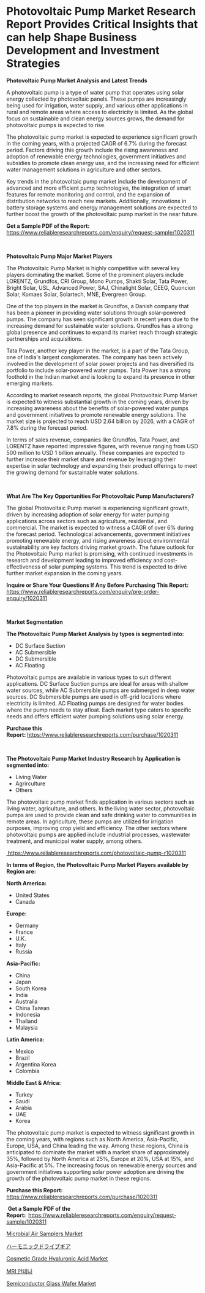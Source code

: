 <p><h1>Photovoltaic Pump Market Research Report Provides Critical Insights that can help Shape Business Development and Investment Strategies</h1></p><p><strong>Photovoltaic Pump Market Analysis and Latest Trends</strong></p>
<p><p>A photovoltaic pump is a type of water pump that operates using solar energy collected by photovoltaic panels. These pumps are increasingly being used for irrigation, water supply, and various other applications in rural and remote areas where access to electricity is limited. As the global focus on sustainable and clean energy sources grows, the demand for photovoltaic pumps is expected to rise.</p><p>The photovoltaic pump market is expected to experience significant growth in the coming years, with a projected CAGR of 6.7% during the forecast period. Factors driving this growth include the rising awareness and adoption of renewable energy technologies, government initiatives and subsidies to promote clean energy use, and the increasing need for efficient water management solutions in agriculture and other sectors.</p><p>Key trends in the photovoltaic pump market include the development of advanced and more efficient pump technologies, the integration of smart features for remote monitoring and control, and the expansion of distribution networks to reach new markets. Additionally, innovations in battery storage systems and energy management solutions are expected to further boost the growth of the photovoltaic pump market in the near future.</p></p>
<p><strong>Get a Sample PDF of the Report:&nbsp;</strong> <a href="https://www.reliableresearchreports.com/enquiry/request-sample/1020311">https://www.reliableresearchreports.com/enquiry/request-sample/1020311</a></p>
<p>&nbsp;</p>
<p><strong>Photovoltaic Pump Major Market Players</strong></p>
<p><p>The Photovoltaic Pump Market is highly competitive with several key players dominating the market. Some of the prominent players include LORENTZ, Grundfos, CRI Group, Mono Pumps, Shakti Solar, Tata Power, Bright Solar, USL, Advanced Power, SAJ, Chinalight Solar, CEEG, Quoncion Solar, Komaes Solar, Solartech, MNE, Evergreen Group.</p><p>One of the top players in the market is Grundfos, a Danish company that has been a pioneer in providing water solutions through solar-powered pumps. The company has seen significant growth in recent years due to the increasing demand for sustainable water solutions. Grundfos has a strong global presence and continues to expand its market reach through strategic partnerships and acquisitions.</p><p>Tata Power, another key player in the market, is a part of the Tata Group, one of India's largest conglomerates. The company has been actively involved in the development of solar power projects and has diversified its portfolio to include solar-powered water pumps. Tata Power has a strong foothold in the Indian market and is looking to expand its presence in other emerging markets.</p><p>According to market research reports, the global Photovoltaic Pump Market is expected to witness substantial growth in the coming years, driven by increasing awareness about the benefits of solar-powered water pumps and government initiatives to promote renewable energy solutions. The market size is projected to reach USD 2.64 billion by 2026, with a CAGR of 7.8% during the forecast period.</p><p>In terms of sales revenue, companies like Grundfos, Tata Power, and LORENTZ have reported impressive figures, with revenue ranging from USD 500 million to USD 1 billion annually. These companies are expected to further increase their market share and revenue by leveraging their expertise in solar technology and expanding their product offerings to meet the growing demand for sustainable water solutions.</p></p>
<p>&nbsp;</p>
<p><strong>What Are The Key Opportunities For Photovoltaic Pump Manufacturers?</strong></p>
<p><p>The global Photovoltaic Pump market is experiencing significant growth, driven by increasing adoption of solar energy for water pumping applications across sectors such as agriculture, residential, and commercial. The market is expected to witness a CAGR of over 6% during the forecast period. Technological advancements, government initiatives promoting renewable energy, and rising awareness about environmental sustainability are key factors driving market growth. The future outlook for the Photovoltaic Pump market is promising, with continued investments in research and development leading to improved efficiency and cost-effectiveness of solar pumping systems. This trend is expected to drive further market expansion in the coming years.</p></p>
<p><strong>Inquire or Share Your Questions If Any Before Purchasing This Report:</strong> <a href="https://www.reliableresearchreports.com/enquiry/pre-order-enquiry/1020311">https://www.reliableresearchreports.com/enquiry/pre-order-enquiry/1020311</a></p>
<p>&nbsp;</p>
<p><strong>Market Segmentation</strong></p>
<p><strong>The Photovoltaic Pump Market Analysis by types is segmented into:</strong></p>
<p><ul><li>DC Surface Suction</li><li>AC Submersible</li><li>DC Submersible</li><li>AC Floating</li></ul></p>
<p><p>Photovoltaic pumps are available in various types to suit different applications. DC Surface Suction pumps are ideal for areas with shallow water sources, while AC Submersible pumps are submerged in deep water sources. DC Submersible pumps are used in off-grid locations where electricity is limited. AC Floating pumps are designed for water bodies where the pump needs to stay afloat. Each market type caters to specific needs and offers efficient water pumping solutions using solar energy.</p></p>
<p><strong>Purchase this Report:&nbsp;</strong><a href="https://www.reliableresearchreports.com/purchase/1020311">https://www.reliableresearchreports.com/purchase/1020311</a></p>
<p>&nbsp;</p>
<p><strong>The Photovoltaic Pump Market Industry Research by Application is segmented into:</strong></p>
<p><ul><li>Living Water</li><li>Agrirculture</li><li>Others</li></ul></p>
<p><p>The photovoltaic pump market finds application in various sectors such as living water, agriculture, and others. In the living water sector, photovoltaic pumps are used to provide clean and safe drinking water to communities in remote areas. In agriculture, these pumps are utilized for irrigation purposes, improving crop yield and efficiency. The other sectors where photovoltaic pumps are applied include industrial processes, wastewater treatment, and municipal water supply, among others.</p></p>
<p><a href="https://www.reliableresearchreports.com/photovoltaic-pump-r1020311">&nbsp;https://www.reliableresearchreports.com/photovoltaic-pump-r1020311</a></p>
<p><strong>In terms of Region, the Photovoltaic Pump Market Players available by Region are:</strong></p>
<p>
    <p> <strong> North America: </strong>
        <ul>
            <li>United States</li>
            <li>Canada</li>
        </ul>
        </p> 
    <p> <strong> Europe: </strong>
        <ul>
            <li>Germany</li>
            <li>France</li>
            <li>U.K.</li>
            <li>Italy</li>
            <li>Russia</li>
        </ul>
        </p> 
    <p> <strong> Asia-Pacific: </strong>
        <ul>
            <li>China</li>
            <li>Japan</li>
            <li>South Korea</li>
            <li>India</li>
            <li>Australia</li>
            <li>China Taiwan</li>
            <li>Indonesia</li>
            <li>Thailand</li>
            <li>Malaysia</li>
        </ul>
        </p> 
    <p> <strong> Latin America: </strong>
        <ul>
            <li>Mexico</li>
            <li>Brazil</li>
            <li>Argentina Korea</li>
            <li>Colombia</li>
        </ul>
        </p> 
    <p> <strong> Middle East & Africa: </strong>
        <ul>
            <li>Turkey</li>
            <li>Saudi</li>
            <li>Arabia</li>
            <li>UAE</li>
            <li>Korea</li>
        </ul>
    </p>
    </p>
<p><p>The photovoltaic pump market is expected to witness significant growth in the coming years, with regions such as North America, Asia-Pacific, Europe, USA, and China leading the way. Among these regions, China is anticipated to dominate the market with a market share of approximately 35%, followed by North America at 25%, Europe at 20%, USA at 15%, and Asia-Pacific at 5%. The increasing focus on renewable energy sources and government initiatives supporting solar power adoption are driving the growth of the photovoltaic pump market in these regions.</p></p>
<p><strong>Purchase this Report: </strong><a href="https://www.reliableresearchreports.com/purchase/1020311">https://www.reliableresearchreports.com/purchase/1020311</a></p>
<p>&nbsp;<strong>Get a Sample PDF of the Report:&nbsp;&nbsp;</strong><a href="https://www.reliableresearchreports.com/enquiry/request-sample/1020311">https://www.reliableresearchreports.com/enquiry/request-sample/1020311</a></p>
<p><strong></strong></p>
<p><p><a href="https://github.com/johnbach50/Market-Research-Report-List-3/blob/main/microbial-air-samplers-market.md">Microbial Air Samplers Market</a></p><p><a href="https://github.com/ReganWisoky2023/Market-Research-Report-List-1/blob/main/284392235289.md">ハーモニックドライブギア</a></p><p><a href="https://www.linkedin.com/pulse/global-cosmetic-grade-hyaluronic-acid-market-size-trends-insights-7dktf?trackingId=QOcvZkcPjEmMMgvRLOWRMw%3D%3D">Cosmetic Grade Hyaluronic Acid Market</a></p><p><a href="https://github.com/vsr06p4p49/Market-Research-Report-List-1/blob/main/157342632391.md">MRI 안테나</a></p><p><a href="https://issuu.com/reportprime-2/docs/semiconductor-glass-wafer-market-size-2030.pptx">Semiconductor Glass Wafer Market</a></p></p>